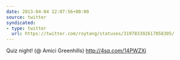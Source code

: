 ```yaml
---
date: 2013-04-04 12:07:56+00:00
source: twitter
syndicated:
- type: twitter
  url: https://twitter.com/roytang/statuses/319783392617058305/
---
```


Quiz night! (@ Amici Greenhills) http://4sq.com/14PWZXi